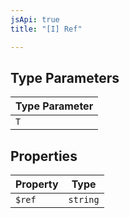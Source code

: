 ```yaml
---
jsApi: true
title: "[I] Ref"

---
```

## Type Parameters

| Type Parameter |
| ------ |
| `T` |

## Properties

| Property | Type |
| ------ | ------ |
| `$ref` | `string` |
